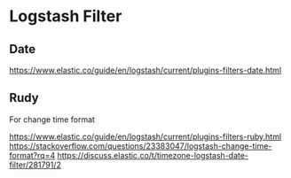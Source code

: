 # Logstash Filter

## Date

https://www.elastic.co/guide/en/logstash/current/plugins-filters-date.html

## Rudy

For change time format

https://www.elastic.co/guide/en/logstash/current/plugins-filters-ruby.html
https://stackoverflow.com/questions/23383047/logstash-change-time-format?rq=4
https://discuss.elastic.co/t/timezone-logstash-date-filter/281791/2